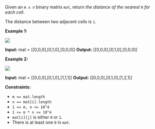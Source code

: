 
Given an  `m x n`  binary matrix  `mat`, return  _the distance of the nearest_ `0` _for each cell_.

The distance between two adjacent cells is  `1`.

**Example 1:**

![](https://assets.leetcode.com/uploads/2021/04/24/01-1-grid.jpg)

**Input:** mat = [[0,0,0],[0,1,0],[0,0,0]]
**Output:** [[0,0,0],[0,1,0],[0,0,0]]

**Example 2:**

![](https://assets.leetcode.com/uploads/2021/04/24/01-2-grid.jpg)

**Input:** mat = [[0,0,0],[0,1,0],[1,1,1]]
**Output:** [[0,0,0],[0,1,0],[1,2,1]]

**Constraints:**

-   `m == mat.length`
-   `n == mat[i].length`
-   `1 <= m, n <= 10^4`
-   `1 <= m * n <= 10^4`
-   `mat[i][j]`  is either  `0`  or  `1`.
-   There is at least one  `0`  in  `mat`.